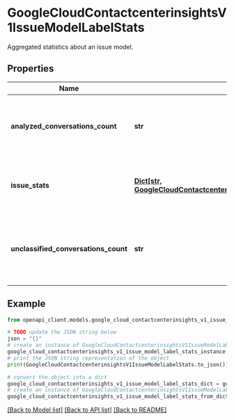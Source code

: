 # GoogleCloudContactcenterinsightsV1IssueModelLabelStats

Aggregated statistics about an issue model.

## Properties

Name | Type | Description | Notes
------------ | ------------- | ------------- | -------------
**analyzed_conversations_count** | **str** | Number of conversations the issue model has analyzed at this point in time. | [optional] 
**issue_stats** | [**Dict[str, GoogleCloudContactcenterinsightsV1IssueModelLabelStatsIssueStats]**](GoogleCloudContactcenterinsightsV1IssueModelLabelStatsIssueStats.md) | Statistics on each issue. Key is the issue&#39;s resource name. | [optional] 
**unclassified_conversations_count** | **str** | Number of analyzed conversations for which no issue was applicable at this point in time. | [optional] 

## Example

```python
from openapi_client.models.google_cloud_contactcenterinsights_v1_issue_model_label_stats import GoogleCloudContactcenterinsightsV1IssueModelLabelStats

# TODO update the JSON string below
json = "{}"
# create an instance of GoogleCloudContactcenterinsightsV1IssueModelLabelStats from a JSON string
google_cloud_contactcenterinsights_v1_issue_model_label_stats_instance = GoogleCloudContactcenterinsightsV1IssueModelLabelStats.from_json(json)
# print the JSON string representation of the object
print(GoogleCloudContactcenterinsightsV1IssueModelLabelStats.to_json())

# convert the object into a dict
google_cloud_contactcenterinsights_v1_issue_model_label_stats_dict = google_cloud_contactcenterinsights_v1_issue_model_label_stats_instance.to_dict()
# create an instance of GoogleCloudContactcenterinsightsV1IssueModelLabelStats from a dict
google_cloud_contactcenterinsights_v1_issue_model_label_stats_from_dict = GoogleCloudContactcenterinsightsV1IssueModelLabelStats.from_dict(google_cloud_contactcenterinsights_v1_issue_model_label_stats_dict)
```
[[Back to Model list]](../README.md#documentation-for-models) [[Back to API list]](../README.md#documentation-for-api-endpoints) [[Back to README]](../README.md)



